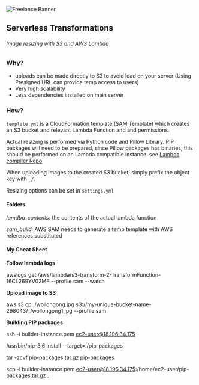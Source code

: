 ![Freelance Banner](https://s3.eu-central-1.amazonaws.com/static.expertcoder.io/github-banner/banner.png)

## Serverless Transformations

###### Image resizing with S3 and AWS Lambda

### Why?
* uploads can be made directly to S3 to avoid load on your server
(Using Presigned URL can provide temp access to users)
* Very high scalability
* Less dependencies installed on main server

### How?

`template.yml` is a CloudFormation template (SAM Template) which creates an S3 bucket
and relevant Lambda Function and and permissions.

Actual resizing is performed via Python code and Pillow Library. PIP packages will need to
be prepared, since Pillow packages has binaries, this should be performed on an Lambda compatible
instance. see [Lambda compiler Repo](https://github.com/expertcoder/aws-lambda-php-compiler)

When uploading images to the created S3 bucket, simply prefix the object key with `_/`.

Resizing options can be set in `settings.yml`

#### Folders

*lamdba_contents:* the contents of the actual lambda function

*sam_build:* AWS SAM needs to generate a temp template with AWS references substituted


#### My Cheat Sheet

**Follow lambda logs**

awslogs get /aws/lambda/s3-transform-2-TransformFunction-16CL269YV02MF --profile sam --watch


**Upload image to S3** 

aws s3 cp ./wollongong.jpg s3://my-unique-bucket-name-298043/_/wollongong1.jpg --profile sam


**Building PIP packages**

ssh -i builder-instance.pem ec2-user@18.196.34.175

/usr/bin/pip-3.6 install <package-name> --target=./pip-packages

tar -zcvf pip-packages.tar.gz pip-packages

scp -i builder-instance.pem ec2-user@18.196.34.175:/home/ec2-user/pip-packages.tar.gz .
